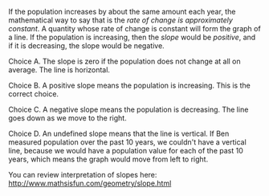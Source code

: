 If the population increases by about the same amount
each year, the mathematical way to say that is the *rate of change is
approximately constant*. A quantity whose rate of change is constant
will form the graph of a line. If the population is increasing, then the
*slope* would be *positive*, and if it is decreasing, the slope would be
negative.

Choice A. The slope is zero if the population does not change at all on
average. The line is horizontal.

Choice B. A positive slope means the population is increasing. This is
the correct choice.

Choice C. A negative slope means the population is decreasing. The line
goes down as we move to the right.

Choice D. An undefined slope means that the line is vertical. If Ben
measured population over the past 10 years, we couldn't have a vertical
line, because we would have a population value for each of the past 10
years, which means the graph would move from left to right.

You can review interpretation of slopes here:
<http://www.mathsisfun.com/geometry/slope.html>

